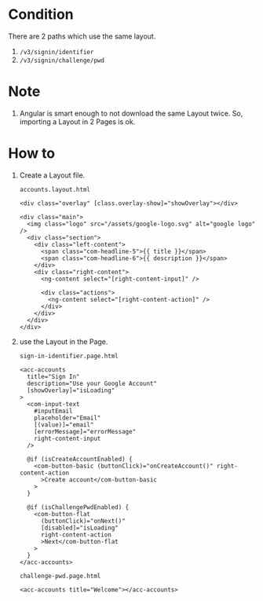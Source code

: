 # Condition

There are 2 paths which use the same layout.

1. `/v3/signin/identifier`
2. `/v3/signin/challenge/pwd`

# Note

1. Angular is smart enough to not download the same Layout twice. So, importing a Layout in 2 Pages is ok.

# How to

1. Create a Layout file.

   `accounts.layout.html`

   ```
   <div class="overlay" [class.overlay-show]="showOverlay"></div>

   <div class="main">
     <img class="logo" src="/assets/google-logo.svg" alt="google logo" />
     <div class="section">
       <div class="left-content">
         <span class="com-headline-5">{{ title }}</span>
         <span class="com-headline-6">{{ description }}</span>
       </div>
       <div class="right-content">
         <ng-content select="[right-content-input]" />

         <div class="actions">
           <ng-content select="[right-content-action]" />
         </div>
       </div>
     </div>
   </div>
   ```

2. use the Layout in the Page.

   `sign-in-identifier.page.html`

   ```
   <acc-accounts
     title="Sign In"
     description="Use your Google Account"
     [showOverlay]="isLoading"
   >
     <com-input-text
       #inputEmail
       placeholder="Email"
       [(value)]="email"
       [errorMessage]="errorMessage"
       right-content-input
     />

     @if (isCreateAccountEnabled) {
       <com-button-basic (buttonClick)="onCreateAccount()" right-content-action
         >Create account</com-button-basic
       >
     }

     @if (isChallengePwdEnabled) {
       <com-button-flat
         (buttonClick)="onNext()"
         [disabled]="isLoading"
         right-content-action
         >Next</com-button-flat
       >
     }
   </acc-accounts>
   ```

   `challenge-pwd.page.html`

   ```
   <acc-accounts title="Welcome"></acc-accounts>
   ```
